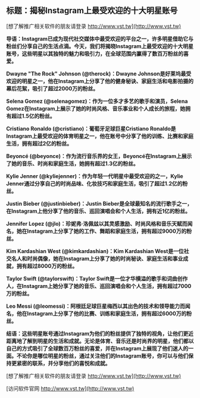 ## **标题：揭秘Instagram上最受欢迎的十大明星账号**

[想了解推广相关软件的朋友请登录 http://www.vst.tw](http://www.vst.tw)

**导语：Instagram已成为现代社交媒体中最受欢迎的平台之一，许多明星借助它与粉丝们分享自己的生活点滴。今天，我们将揭晓Instagram上最受欢迎的十大明星账号，这些明星以其独特的魅力和吸引力，在全球范围内赢得了数百万粉丝的喜爱。**

**Dwayne "The Rock" Johnson (@therock)：Dwayne Johnson是好莱坞最受欢迎的明星之一，他在Instagram上分享了他的健身秘诀、家庭生活和电影拍摄的幕后花絮，吸引了超过2000万的粉丝。**

**Selena Gomez (@selenagomez)：作为一位多才多艺的歌手和演员，Selena Gomez在Instagram上展示了她的时尚风格、音乐事业和个人成长的旅程，她拥有超过1.5亿的粉丝。**

**Cristiano Ronaldo (@cristiano)：葡萄牙足球巨星Cristiano Ronaldo是Instagram上最受欢迎的体育明星之一，他在账号中分享了他的训练、比赛和家庭生活，拥有超过2亿的粉丝。**

**Beyoncé (@beyonce)：作为流行音乐界的女王，Beyoncé在Instagram上展示了她的音乐、时尚和家庭生活，她拥有超过1.3亿的粉丝。**

**Kylie Jenner (@kyliejenner)：作为年轻一代明星中最受欢迎的之一，Kylie Jenner通过分享自己的时尚品味、化妆技巧和家庭生活，吸引了超过1.2亿的粉丝。**

**Justin Bieber (@justinbieber)：Justin Bieber是全球最知名的流行歌手之一，在Instagram上他分享了他的音乐、巡回演唱会和个人生活，拥有近1亿的粉丝。**

**Jennifer Lopez (@jlo)：珍妮弗·洛佩兹以其灵感激励、时尚风格和音乐天赋而闻名，她在Instagram上分享了她的工作、舞蹈和家庭生活，拥有超过9000万的粉丝。**

**Kim Kardashian West (@kimkardashian)：Kim Kardashian West是一位社交名人和时尚偶像，她在Instagram上分享了她的时尚秘诀、家庭生活和事业成就，拥有超过8000万的粉丝。**

**Taylor Swift (@taylorswift)：Taylor Swift是一位才华横溢的歌手和词曲创作人，在Instagram上她分享了她的音乐、巡回演唱会和个人生活，拥有超过7000万的粉丝。**

**Leo Messi (@leomessi)：阿根廷足球巨星梅西以其出色的技术和领导能力而闻名，他在Instagram上分享了他的比赛、训练和家庭生活，拥有超过6000万的粉丝。**

**结语：这些明星账号通过Instagram为他们的粉丝提供了独特的视角，让他们更近距离地了解到明星的生活和成就。无论是体育、音乐还是时尚界的明星，他们都以自己的方式吸引了全球数百万粉丝的喜爱，并在Instagram上展现了他们迷人的一面。不论你是哪位明星的粉丝，通过关注他们的Instagram账号，你可以与他们保持更紧密的联系，并分享他们的喜悦和成就。**

[想了解推广相关软件的朋友请登录 http://www.vst.tw](http://www.vst.tw)


[访问软件官网 http://www.vst.tw](http://www.vst.tw)
